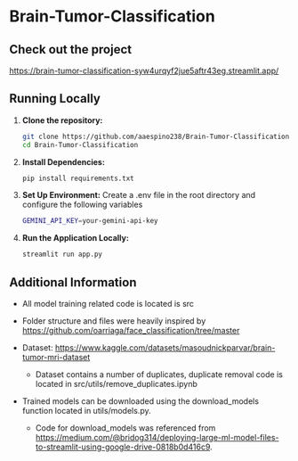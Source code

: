 ﻿# Brain-Tumor-Classification

## Check out the project
https://brain-tumor-classification-syw4urqyf2jue5aftr43eg.streamlit.app/

## Running Locally
1. **Clone the repository:**
   ```bash
   git clone https://github.com/aaespino238/Brain-Tumor-Classification.git
   cd Brain-Tumor-Classification
2. **Install Dependencies:**
   ```bash
   pip install requirements.txt
3. **Set Up Environment:**
   Create a .env file in the root directory and configure the following variables
   ```bash
   GEMINI_API_KEY=your-gemini-api-key
5. **Run the Application Locally:**
   ```bash
   streamlit run app.py

## Additional Information
- All model training related code is located is src
- Folder structure and files were heavily inspired by https://github.com/oarriaga/face_classification/tree/master
- Dataset: https://www.kaggle.com/datasets/masoudnickparvar/brain-tumor-mri-dataset
   - Dataset contains a number of duplicates, duplicate removal code is located in src/utils/remove_duplicates.ipynb

- Trained models can be downloaded using the download_models function located in utils/models.py.
     - Code for download_models was referenced from https://medium.com/@bridog314/deploying-large-ml-model-files-to-streamlit-using-google-drive-0818b0d416c9.

